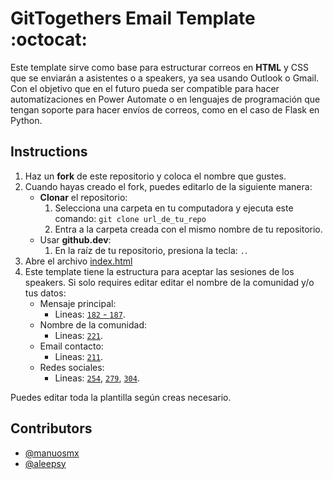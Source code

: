 # GitTogethers Email Template :octocat:
Este template sirve como base para estructurar correos en **HTML** y CSS que se enviarán a asistentes o a speakers, ya sea usando Outlook o Gmail. Con el objetivo que en el futuro pueda ser compatible para hacer automatizaciones en Power Automate o en lenguajes de programación que tengan soporte para hacer envíos de correos, como en el caso de Flask en Python. 

## Instructions
1. Haz un **fork** de este repositorio y coloca el nombre que gustes.
2. Cuando hayas creado el fork, puedes editarlo de la siguiente manera:
   - **Clonar** el repositorio:
     1. Selecciona una carpeta en tu computadora y ejecuta este comando: `git clone url_de_tu_repo`
     2. Entra a la carpeta creada con el mismo nombre de tu repositorio.
   - Usar **github.dev**:
     1. En la raíz de tu repositorio, presiona la tecla:  `.`.
3. Abre el archivo [index.html](./index.html)
4. Este template tiene la estructura para aceptar las sesiones de los speakers. Si solo requires editar editar el nombre de la comunidad y/o tus datos:
   - Mensaje principal:
     - Lineas: [`182` - `187`](https://github.com/ManuOSMx/GitTogether-cdmx-email-template/blob/main/index.html#L182-L187).
   - Nombre de la comunidad:
     - Lineas: [`221`](https://github.com/ManuOSMx/GitTogether-cdmx-email-template/blob/main/index.html#L221).
   - Email contacto:
     - Lineas: [`211`](https://github.com/ManuOSMx/GitTogether-cdmx-email-template/blob/main/index.html#L211).
   - Redes sociales: 
     - Lineas: [`254`](https://github.com/ManuOSMx/GitTogether-cdmx-email-template/blob/main/index.html#L254), [`279`](https://github.com/ManuOSMx/GitTogether-cdmx-email-template/blob/main/index.html#L279), [`304`](https://github.com/ManuOSMx/GitTogether-cdmx-email-template/blob/main/index.html#L304).

Puedes editar toda la plantilla según creas necesario.

## Contributors
- [@manuosmx](https://github.com/manuosmx)
- [@aleepsy](https://github.com/aleepsy)
